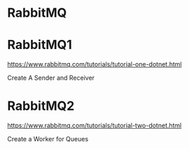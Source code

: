 # RabbitMQ

# RabbitMQ1

https://www.rabbitmq.com/tutorials/tutorial-one-dotnet.html

Create A Sender and Receiver

# RabbitMQ2

https://www.rabbitmq.com/tutorials/tutorial-two-dotnet.html

Create a Worker for Queues